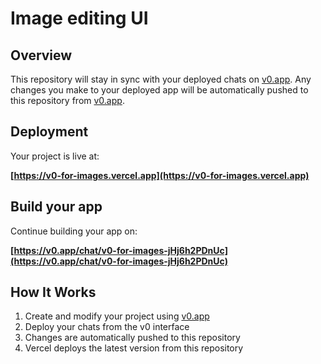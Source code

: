 # Image editing UI

## Overview

This repository will stay in sync with your deployed chats on [v0.app](https://v0.app).
Any changes you make to your deployed app will be automatically pushed to this repository from [v0.app](https://v0.app).

## Deployment

Your project is live at:

**[https://v0-for-images.vercel.app](https://v0-for-images.vercel.app)**

## Build your app

Continue building your app on:

**[https://v0.app/chat/v0-for-images-jHj6h2PDnUc](https://v0.app/chat/v0-for-images-jHj6h2PDnUc)**

## How It Works

1. Create and modify your project using [v0.app](https://v0.app)
2. Deploy your chats from the v0 interface
3. Changes are automatically pushed to this repository
4. Vercel deploys the latest version from this repository
